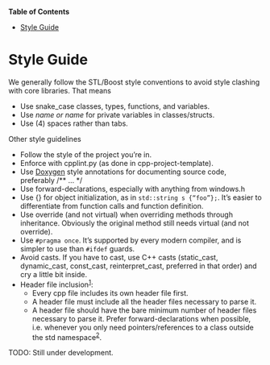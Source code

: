 <!-- START doctoc generated TOC please keep comment here to allow auto update -->
<!-- DON'T EDIT THIS SECTION, INSTEAD RE-RUN doctoc TO UPDATE -->
**Table of Contents**

- [Style Guide](#style-guide)

<!-- END doctoc generated TOC please keep comment here to allow auto update -->

# Style Guide

We generally follow the STL/Boost style conventions to avoid style clashing with core libraries. That means

- Use snake_case classes, types, functions, and variables.
- Use _name or name_ for private variables in classes/structs.
- Use (4) spaces rather than tabs.

Other style guidelines

- Follow the style of the project you’re in.
- Enforce with cpplint.py (as done in cpp-project-template).
- Use [Doxygen](http://www.stack.nl/~dimitri/doxygen/) style annotations for documenting source code, preferably /** … */
- Use forward-declarations, especially with anything from windows.h
- Use {} for object initialization, as in `std::string s {“foo”};`. It’s easier to differentiate from function calls and function definition.
- Use override (and not virtual) when overriding methods through inheritance. Obviously the original method still needs virtual (and not override).
- Use `#pragma once`. It’s supported by every modern compiler, and is simpler to use than `#ifdef` guards.
- Avoid casts. If you have to cast, use C++ casts (static_cast, dynamic_cast, const_cast, reinterpret_cast, preferred in that order) and cry a little bit inside.
- Header file inclusion<sup>[1](http://gamesfromwithin.com/physical-structure-and-c-part-1-a-first-look)</sup>:
  - Every cpp file includes its own header file first.
  - A header file must include all the header files necessary to parse it.
  - A header file should have the bare minimum number of header files necessary to parse it. Prefer forward-declarations when possible, i.e. whenever you only need pointers/references to a class outside the std namespace<sup>[2](https://groups.google.com/forum/#!topic/comp.lang.c++.moderated/XBKFjGNquDM)</sup>.

TODO: Still under development.
